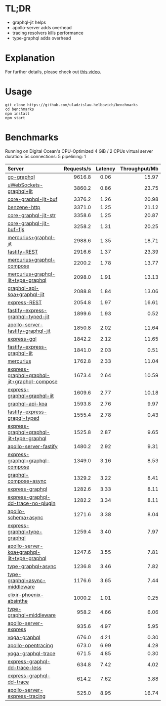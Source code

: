 # TL;DR

- graphql-jit helps
- apollo-server adds overhead
- tracing resolvers kills performance
- type-graphql adds overhead

# Explanation

For further details, please check out [this video](https://www.youtube.com/watch?v=JbV7MCeEPb8).

# Usage

```
git clone https://github.com/uladzislau-helbovich/benchmarks
cd benchmarks
npm install
npm start
```

# Benchmarks
Running on Digital Ocean's CPU-Optimized 4 GiB / 2 CPUs virtual server
duration: 5s
connections: 5
pipelining: 1

| Server                                                                                                                                                                  | Requests/s | Latency | Throughput/Mb |
| :--                                                                                                                                                                     | --:        | :-:     | --:           |
| [go-graphql](https://github.com/uladzislau-helbovich/node-graphql-benchmarks/tree/master/benchmarks/go-graphql.js)                                                                   | 9616.8     | 0.06    | 15.97         |
| [uWebSockets-graphql+jit](https://github.com/uladzislau-helbovich/node-graphql-benchmarks/tree/master/benchmarks/uWebSockets-graphql+jit.js)                                         | 3860.2     | 0.86    | 23.75         |
| [core-graphql-jit-buf](https://github.com/uladzislau-helbovich/node-graphql-benchmarks/tree/master/benchmarks/core-graphql-jit-buf.js)                                               | 3376.2     | 1.26    | 20.98         |
| [benzene-http](https://github.com/uladzislau-helbovich/node-graphql-benchmarks/tree/master/benchmarks/benzene-http.js)                                                               | 3371.0     | 1.25    | 21.12         |
| [core-graphql-jit-str](https://github.com/uladzislau-helbovich/node-graphql-benchmarks/tree/master/benchmarks/core-graphql-jit-str.js)                                               | 3358.6     | 1.25    | 20.87         |
| [core-graphql-jit-buf-fjs](https://github.com/uladzislau-helbovich/node-graphql-benchmarks/tree/master/benchmarks/core-graphql-jit-buf-fjs.js)                                       | 3258.2     | 1.31    | 20.25         |
| [mercurius+graphql-jit](https://github.com/uladzislau-helbovich/node-graphql-benchmarks/tree/master/benchmarks/mercurius+graphql-jit.js)                                             | 2988.6     | 1.35    | 18.71         |
| [fastify-REST](https://github.com/uladzislau-helbovich/node-graphql-benchmarks/tree/master/benchmarks/fastify-REST.js)                                                               | 2916.6     | 1.37    | 23.39         |
| [mercurius+graphql-compose](https://github.com/uladzislau-helbovich/node-graphql-benchmarks/tree/master/benchmarks/mercurius+graphql-compose.js)                                     | 2200.2     | 1.78    | 13.77         |
| [mercurius+graphql-jit+type-graphql](https://github.com/uladzislau-helbovich/node-graphql-benchmarks/tree/master/benchmarks/mercurius+graphql-jit+type-graphql.js)                   | 2098.0     | 1.91    | 13.13         |
| [graphql-api-koa+graphql-jit](https://github.com/uladzislau-helbovich/node-graphql-benchmarks/tree/master/benchmarks/graphql-api-koa+graphql-jit.js)                                 | 2088.8     | 1.84    | 13.06         |
| [express-REST](https://github.com/uladzislau-helbovich/node-graphql-benchmarks/tree/master/benchmarks/express-REST.js)                                                               | 2054.8     | 1.97    | 16.61         |
| [fastify-express-graphql-typed-jit](https://github.com/uladzislau-helbovich/node-graphql-benchmarks/tree/master/benchmarks/fastify-express-graphql-typed-jit.js)                     | 1899.6     | 1.93    | 0.52          |
| [apollo-server-fastify+graphql-jit](https://github.com/uladzislau-helbovich/node-graphql-benchmarks/tree/master/benchmarks/apollo-server-fastify+graphql-jit.js)                     | 1850.8     | 2.02    | 11.64         |
| [express-gql](https://github.com/uladzislau-helbovich/node-graphql-benchmarks/tree/master/benchmarks/express-gql.js)                                                                 | 1842.2     | 2.12    | 11.65         |
| [fastify-express-graphql-jit](https://github.com/uladzislau-helbovich/node-graphql-benchmarks/tree/master/benchmarks/fastify-express-graphql-jit.js)                                 | 1841.0     | 2.03    | 0.51          |
| [mercurius](https://github.com/uladzislau-helbovich/node-graphql-benchmarks/tree/master/benchmarks/mercurius.js)                                                                     | 1762.8     | 2.33    | 11.04         |
| [express-graphql+graphql-jit+graphql-compose](https://github.com/uladzislau-helbovich/node-graphql-benchmarks/tree/master/benchmarks/express-graphql+graphql-jit+graphql-compose.js) | 1673.4     | 2.64    | 10.59         |
| [express-graphql+graphql-jit](https://github.com/uladzislau-helbovich/node-graphql-benchmarks/tree/master/benchmarks/express-graphql+graphql-jit.js)                                 | 1609.6     | 2.77    | 10.18         |
| [graphql-api-koa](https://github.com/uladzislau-helbovich/node-graphql-benchmarks/tree/master/benchmarks/graphql-api-koa.js)                                                         | 1593.8     | 2.76    | 9.97          |
| [fastify-express-grapql-typed](https://github.com/uladzislau-helbovich/node-graphql-benchmarks/tree/master/benchmarks/fastify-express-grapql-typed.js)                               | 1555.4     | 2.78    | 0.43          |
| [express-graphql+graphql-jit+type-graphql](https://github.com/uladzislau-helbovich/node-graphql-benchmarks/tree/master/benchmarks/express-graphql+graphql-jit+type-graphql.js)       | 1525.8     | 2.87    | 9.65          |
| [apollo-server-fastify](https://github.com/uladzislau-helbovich/node-graphql-benchmarks/tree/master/benchmarks/apollo-server-fastify.js)                                             | 1480.2     | 2.92    | 9.31          |
| [express-graphql+graphql-compose](https://github.com/uladzislau-helbovich/node-graphql-benchmarks/tree/master/benchmarks/express-graphql+graphql-compose.js)                         | 1349.0     | 3.16    | 8.53          |
| [graphql-compose+async](https://github.com/uladzislau-helbovich/node-graphql-benchmarks/tree/master/benchmarks/graphql-compose+async.js)                                             | 1329.2     | 3.22    | 8.41          |
| [express-graphql](https://github.com/uladzislau-helbovich/node-graphql-benchmarks/tree/master/benchmarks/express-graphql.js)                                                         | 1282.6     | 3.33    | 8.11          |
| [express-graphql-dd-trace-no-plugin](https://github.com/uladzislau-helbovich/node-graphql-benchmarks/tree/master/benchmarks/express-graphql-dd-trace-no-plugin.js)                   | 1282.2     | 3.34    | 8.11          |
| [apollo-schema+async](https://github.com/uladzislau-helbovich/node-graphql-benchmarks/tree/master/benchmarks/apollo-schema+async.js)                                                 | 1271.6     | 3.38    | 8.04          |
| [express-graphql+type-graphql](https://github.com/uladzislau-helbovich/node-graphql-benchmarks/tree/master/benchmarks/express-graphql+type-graphql.js)                               | 1259.4     | 3.40    | 7.97          |
| [apollo-server-koa+graphql-jit+type-graphql](https://github.com/uladzislau-helbovich/node-graphql-benchmarks/tree/master/benchmarks/apollo-server-koa+graphql-jit+type-graphql.js)   | 1247.6     | 3.55    | 7.81          |
| [type-graphql+async](https://github.com/uladzislau-helbovich/node-graphql-benchmarks/tree/master/benchmarks/type-graphql+async.js)                                                   | 1236.8     | 3.46    | 7.82          |
| [type-graphql+async-middleware](https://github.com/uladzislau-helbovich/node-graphql-benchmarks/tree/master/benchmarks/type-graphql+async-middleware.js)                             | 1176.6     | 3.65    | 7.44          |
| [elixir-phoenix-absinthe](https://github.com/uladzislau-helbovich/node-graphql-benchmarks/tree/master/benchmarks/elixir-phoenix-absinthe.js)                                         | 1000.2     | 1.01    | 0.25          |
| [type-graphql+middleware](https://github.com/uladzislau-helbovich/node-graphql-benchmarks/tree/master/benchmarks/type-graphql+middleware.js)                                         | 958.2      | 4.66    | 6.06          |
| [apollo-server-express](https://github.com/uladzislau-helbovich/node-graphql-benchmarks/tree/master/benchmarks/apollo-server-express.js)                                             | 935.6      | 4.97    | 5.95          |
| [yoga-graphql](https://github.com/uladzislau-helbovich/node-graphql-benchmarks/tree/master/benchmarks/yoga-graphql.js)                                                               | 676.0      | 4.21    | 0.30          |
| [apollo-opentracing](https://github.com/uladzislau-helbovich/node-graphql-benchmarks/tree/master/benchmarks/apollo-opentracing.js)                                                   | 673.0      | 6.99    | 4.28          |
| [yoga-graphql-trace](https://github.com/uladzislau-helbovich/node-graphql-benchmarks/tree/master/benchmarks/yoga-graphql-trace.js)                                                   | 671.5      | 4.85    | 0.30          |
| [express-graphql-dd-trace-less](https://github.com/uladzislau-helbovich/node-graphql-benchmarks/tree/master/benchmarks/express-graphql-dd-trace-less.js)                             | 634.8      | 7.42    | 4.02          |
| [express-graphql-dd-trace](https://github.com/uladzislau-helbovich/node-graphql-benchmarks/tree/master/benchmarks/express-graphql-dd-trace.js)                                       | 614.2      | 7.62    | 3.88          |
| [apollo-server-express-tracing](https://github.com/uladzislau-helbovich/node-graphql-benchmarks/tree/master/benchmarks/apollo-server-express-tracing.js)                             | 525.0      | 8.95    | 16.74         |
